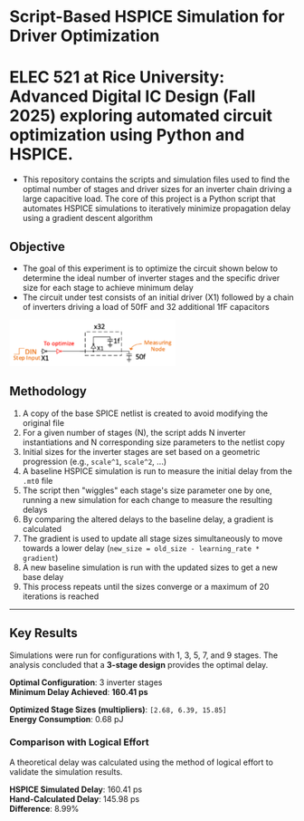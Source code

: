# Script-Based HSPICE Simulation for Driver Optimization

# ELEC 521 at Rice University: Advanced Digital IC Design (Fall 2025) exploring automated circuit optimization using Python and HSPICE.

- This repository contains the scripts and simulation files used to find the optimal number of stages and driver sizes for an inverter chain driving a large capacitive load. The core of this project is a Python script that automates HSPICE simulations to iteratively minimize propagation delay using a gradient descent algorithm

## Objective

- The goal of this experiment is to optimize the circuit shown below to determine the ideal number of inverter stages and the specific driver size for each stage to achieve minimum delay
- The circuit under test consists of an initial driver (X1) followed by a chain of inverters driving a load of 50fF and 32 additional 1fF capacitors

![Circuit Diagram](documentation/bitline.png)

## Methodology

1.  A copy of the base SPICE netlist is created to avoid modifying the original file
2.  For a given number of stages (N), the script adds N inverter instantiations and N corresponding size parameters to the netlist copy
3.  Initial sizes for the inverter stages are set based on a geometric progression (e.g., `scale^1`, `scale^2`, ...)
4.  A baseline HSPICE simulation is run to measure the initial delay from the `.mt0` file
5.  The script then "wiggles" each stage's size parameter one by one, running a new simulation for each change to measure the resulting delays
6.  By comparing the altered delays to the baseline delay, a gradient is calculated
7.  The gradient is used to update all stage sizes simultaneously to move towards a lower delay (`new_size = old_size - learning_rate * gradient`)
8.  A new baseline simulation is run with the updated sizes to get a new base delay
9.  This process repeats until the sizes converge or a maximum of 20 iterations is reached

---

## Key Results

Simulations were run for configurations with 1, 3, 5, 7, and 9 stages. The analysis concluded that a **3-stage design** provides the optimal delay.

**Optimal Configuration**: 3 inverter stages  
**Minimum Delay Achieved**: **160.41 ps** 

**Optimized Stage Sizes (multipliers)**: `[2.68, 6.39, 15.85]`  
**Energy Consumption**: 0.68 pJ

### Comparison with Logical Effort

A theoretical delay was calculated using the method of logical effort to validate the simulation results.

**HSPICE Simulated Delay**: 160.41 ps  
**Hand-Calculated Delay**: 145.98 ps  
**Difference**: 8.99%








